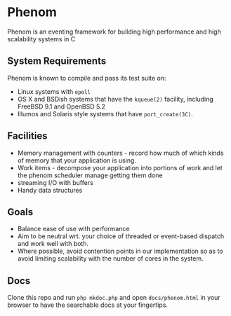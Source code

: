 # Phenom

Phenom is an eventing framework for building high performance and high
scalability systems in C

## System Requirements

Phenom is known to compile and pass its test suite on:

 * Linux systems with `epoll`
 * OS X and BSDish systems that have the `kqueue(2)` facility, including
   FreeBSD 9.1 and OpenBSD 5.2
 * Illumos and Solaris style systems that have `port_create(3C)`.

## Facilities

 * Memory management with counters - record how much of which kinds
   of memory that your application is using.
 * Work items - decompose your application into portions of work
   and let the phenom scheduler manage getting them done
 * streaming I/O with buffers
 * Handy data structures

## Goals

 * Balance ease of use with performance
 * Aim to be neutral wrt. your choice of threaded or event-based dispatch
   and work well with both.
 * Where possible, avoid contention points in our implementation so as to
   avoid limiting scalability with the number of cores in the system.

## Docs

Clone this repo and run `php mkdoc.php` and open `docs/phenom.html` in
your browser to have the searchable docs at your fingertips.
